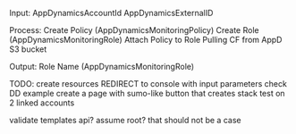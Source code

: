 
Input:
AppDynamicsAccountId
AppDynamicsExternalID

Process:
Create Policy (AppDynamicsMonitoringPolicy)
Create Role (AppDynamicsMonitoringRole)
Attach Policy to Role
Pulling CF from AppD S3 bucket

Output:
Role Name (AppDynamicsMonitoringRole)

TODO: 
create resources
REDIRECT to console with input parameters
check DD example
create a page with sumo-like button that creates stack
test on 2 linked accounts

validate templates api?
assume root? that should not be a case

